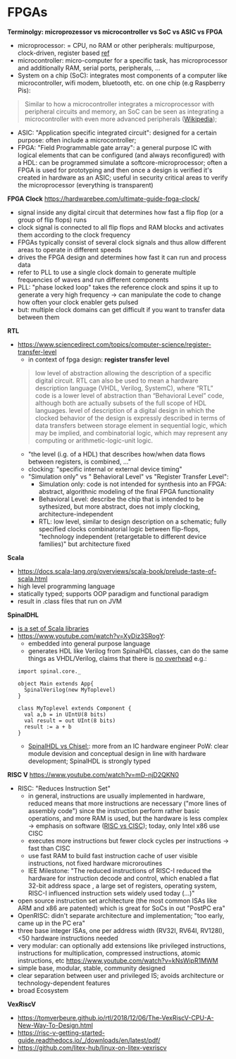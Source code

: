 # FPGAs
__Terminolgy: microprozessor vs microcontroller vs SoC vs ASIC vs FPGA__
- microprocessor: = CPU, no RAM or other peripherals: multipurpose, clock-driven, register based [ref](https://en.wikipedia.org/wiki/Microprocessor)
- microcontroller: micro-computer for a specific task, has microprocessor and additionally RAM, serial ports, peripherals, ...
- System on a chip (SoC): integrates most components of a computer like microcontroller, wifi modem, bluetooth, etc. on one chip (e.g Raspberry Pis): 
>  Similar to how a microcontroller integrates a microprocessor with peripheral circuits and memory, an SoC can be seen as integrating a microcontroller with even more advanced peripherals ([Wikipedia](https://en.wikipedia.org/wiki/System_on_a_chip));
- ASIC: "Application specific integrated circuit": designed for a certain purpose: often include a microcontroller; 
- FPGA: "Field Programmable gate array": a general purpose IC with logical elements that can be configured (and always reconfigured) with a HDL: can be programmed simulate a softcore-microprocessor; often a FPGA is used for prototyping and then once a design is verified it's created in hardware as an ASIC; useful in security critical areas to verify the microprocessor (everything is transparent)

__FPGA Clock__
https://hardwarebee.com/ultimate-guide-fpga-clock/
- signal inside any digital circuit that determines how fast a flip flop (or a group of flip flops) runs
- clock signal is connected to all flip flops and RAM blocks and activates them according to the clock frequency
- FPGAs typically consist of several clock signals and thus allow different areas to operate in different speeds
- drives the FPGA design and determines how fast it can run and process data
- refer to PLL to use a single clock domain to generate multiple frequencies of waves and run different components
- PLL: "phase locked loop" takes the reference clock and spins it up to generate a very high frequency -> can manipulate the code to change how often your clock enabler gets pulsed 
- but: multiple clock domains can get difficult if you want to transfer data between them

__RTL__
- https://www.sciencedirect.com/topics/computer-science/register-transfer-level
  - in context of fpga design: __register transfer level__
  >  low level of abstraction allowing the description of a specific digital circuit. RTL can also be used to mean a hardware description language (VHDL, Verilog, SystemC), where “RTL” code is a lower level of abstraction than “Behavioral Level” code, although both are actually subsets of the full scope of HDL languages.
  > level of description of a digital design in which the clocked behavior of the design is expressly described in terms of data transfers between storage element in sequential logic, which may be implied, and combinatorial logic, which may represent any computing or arithmetic-logic-unit logic.
  - "the level (i.g. of a HDL) that describes how/when data flows between registers, is combined, ..."
  - clocking: "specific internal or external device timing"
  - "Simulation only" vs " Behavioral Level" vs "Register Transfer Level":
     - Simulation only: code is not intended for synthesis into an FPGA: abstract, algorithnic modeling of the final FPGA functionality
     - Behavioral Level: describe the chip that is intended to be sythesized, but more abstract, does not imply clocking, architecture-independent
     - RTL: low level, similar to design description on a schematic; fully specified clocks combinatorial logic between flip-flops, "technology independent (retargetable to different device families)" but architecture fixed  

__Scala__
- https://docs.scala-lang.org/overviews/scala-book/prelude-taste-of-scala.html
- high level programming language
- statically typed; supports OOP paradigm and functional paradigm
- result in .class files that run on JVM 


__SpinalDHL__
- [is a set of Scala libraries](https://index.scala-lang.org/spinalhdl/spinalhdl/spinalhdl-core/1.2.1)
- https://www.youtube.com/watch?v=XyDiz3SRogY:
  - embedded into general purpose language
  - generates HDL like Verilog from SpinalHDL classes, can do the same things as VHDL/Verilog, claims that there is [no overhead](https://spinalhdl.github.io/SpinalDoc-RTD/SpinalHDL/About%20SpinalHDL/faq.html)
  e.g.: 
  ```
  import spinal.core._

  object Main extends App{
    SpinalVerilog(new MyToplevel)
  }

  class MyToplevel extends Component {
    val a,b = in UIntU(8 bits)
    val result = out UInt(8 bits)
    result := a + b
  }
  ```
  - [SpinalHDL vs Chisel:](https://github.com/SpinalHDL/SpinalHDL/issues/202): more from an IC hardware engineer PoW: clear module devision and conceptual design in line with hardware development; SpinalHDL is strongly typed

__RISC V__
https://www.youtube.com/watch?v=mD-njD2QKN0
- RISC: "Reduces Instruction Set"
  - in general, instructions are usually implemented in hardware, reduced means that more instructions are necessary ("more lines of assembly code") since the instruction perform rather basic operations, and more RAM is used, but the hardware is less complex -> emphasis on software ([RISC vs CISC](https://cs.stanford.edu/people/eroberts/courses/soco/projects/risc/risccisc/)); today, only Intel x86 use CISC
  - executes more instructions but fewer clock cycles per instructions -> fast than CISC
  - use fast RAM to build fast instruction cache of user visible instructions, not fixed hardware microroutines
  - IEE Milestone: "The reduced instructions of RISC-I reduced the hardware for instruction decode and control, which enabled a flat 32-bit address space , a large set of registers, operating system, RISC-I influenced instruction sets widely used today (...)"
- open source instruction set architecture (the most common ISAs like ARM and x86 are patented) which is great for SoCs in out "PostPC era"
- OpenRISC: didn't separate architecture and implementation; "too early, came up in the PC era"
- three base integer ISAs, one per address width (RV32I, RV64I, RV128I), <50 hardware instructions needed
- very modular: can optionally add extensions like privileged instructions, instructions for multiplication, compressed instructions, atomic instructions, etc
https://www.youtube.com/watch?v=kNsWipR1MWM
- simple base, modular, stable, community designed
- clear separation between user and privileged IS; avoids architecture or technology-dependent features
- broad Ecosystem

__VexRiscV__
- https://tomverbeure.github.io/rtl/2018/12/06/The-VexRiscV-CPU-A-New-Way-To-Design.html
- https://risc-v-getting-started-guide.readthedocs.io/_/downloads/en/latest/pdf/
- https://github.com/litex-hub/linux-on-litex-vexriscv

